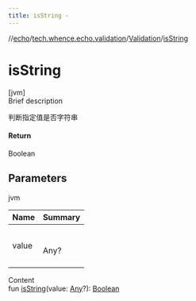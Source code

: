 ```yaml
---
title: isString -
---
```

//[echo](../../index.md)/[tech.whence.echo.validation](../index.md)/[Validation](index.md)/[isString](is-string.md)



# isString  
[jvm]  
Brief description  


判断指定值是否字符串



#### Return  


Boolean



## Parameters  
  
jvm  
  
|  Name|  Summary| 
|---|---|
| value| <br><br>Any?<br><br>
  
  
Content  
fun [isString](is-string.md)(value: [Any](https://kotlinlang.org/api/latest/jvm/stdlib/kotlin/-any/index.html)?): [Boolean](https://kotlinlang.org/api/latest/jvm/stdlib/kotlin/-boolean/index.html)  



